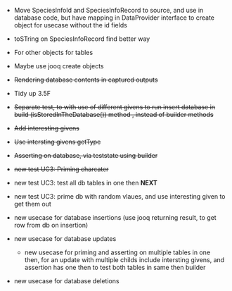 - Move SpeciesInfoId and SpeciesInfoRecord to source, and use in database code, but have mapping in DataProvider
 interface to create object for usecase without the id fields
- toSTring on SpeciesInfoRecord find better way
- For other objects for tables 
- Maybe use jooq create objects

- ~~Rendering database contents in captured outputs~~
- Tidy up 3.5F
- ~~Separate test, to with use of different givens to run insert database in build (isStoredInTheDatabase()) method
, instead of builder methods~~
- ~~Add interesting givens~~
- ~~Use intersting givens getType~~
- ~~Asserting on database, via teststate using builder~~
- ~~new test UC3: Priming charcater~~
- new test UC3: test all db tables in one then **NEXT**
- new test UC3: prime db with random vlaues, and use interesting given to get them out
- new usecase for database insertions (use jooq returning result, to get row from db on insertion)
- new usecase for database updates
    - new usecase for priming and asserting on multiple tables in one then, for an update with multiple childs
     include intersting givens, and assertion has one then to test both tables in same then builder
- new usecase for database deletions

